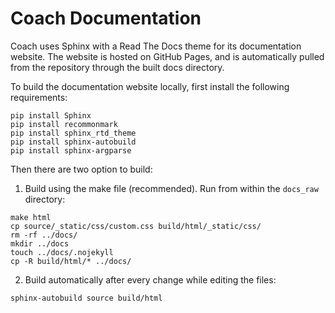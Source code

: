 # Coach Documentation

Coach uses Sphinx with a Read The Docs theme for its documentation website.
The website is hosted on GitHub Pages, and is automatically pulled from the repository through the built docs directory.

To build the documentation website locally, first install the following requirements:

```
pip install Sphinx
pip install recommonmark
pip install sphinx_rtd_theme
pip install sphinx-autobuild
pip install sphinx-argparse
```

Then there are two option to build:
1. Build using the make file (recommended). Run from within the `docs_raw` directory:

```
make html
cp source/_static/css/custom.css build/html/_static/css/
rm -rf ../docs/
mkdir ../docs
touch ../docs/.nojekyll
cp -R build/html/* ../docs/
```

2. Build automatically after every change while editing the files:

```
sphinx-autobuild source build/html
```
